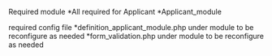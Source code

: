 Required module
*All required for Applicant
*Applicant_module

required config file
*definition_applicant_module.php under module to be reconfigure as needed
*form_validation.php under module to be reconfigure as needed